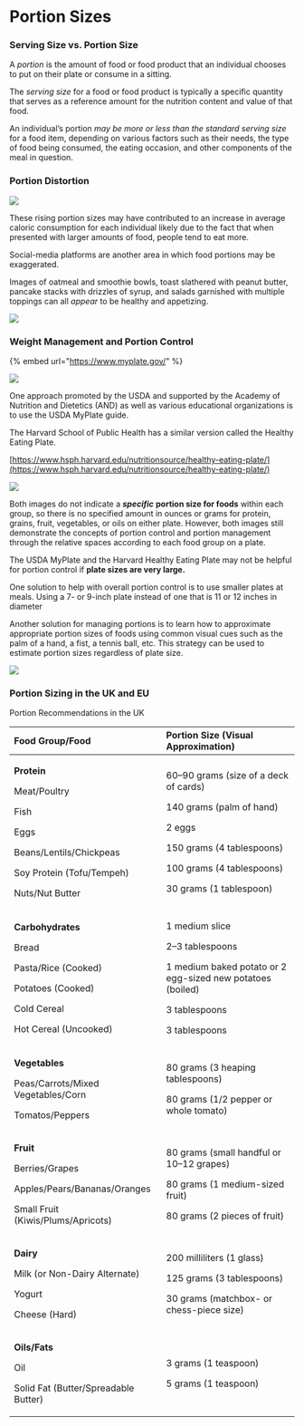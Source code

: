 # Portion Sizes

### Serving Size vs. Portion Size

A _portion_ is the amount of food or food product that an individual chooses to put on their plate or consume in a sitting. 

The _serving_ _size_ for a food or food product is typically a specific quantity that serves as a reference amount for the nutrition content and value of that food. 

An individual’s portion _may be more or less than the standard serving size_ for a food item, depending on various factors such as their needs, the type of food being consumed, the eating occasion, and other components of the meal in question.

### Portion Distortion

![](../.gitbook/assets/screen-shot-2021-02-07-at-10.19.27-pm.png)

These rising portion sizes may have contributed to an increase in average caloric consumption for each individual likely due to the fact that when presented with larger amounts of food, people tend to eat more.

Social-media platforms are another area in which food portions may be exaggerated.

Images of oatmeal and smoothie bowls, toast slathered with peanut butter, pancake stacks with drizzles of syrup, and salads garnished with multiple toppings can all _appear_ to be healthy and appetizing.

![](../.gitbook/assets/screen-shot-2021-02-07-at-10.25.10-pm.png)

### Weight Management and Portion Control

{% embed url="https://www.myplate.gov/" %}

![](../.gitbook/assets/screen-shot-2021-02-07-at-10.43.18-pm.png)

One approach promoted by the USDA and supported by the Academy of Nutrition and Dietetics \(AND\) as well as various educational organizations is to use the USDA MyPlate guide.



The Harvard School of Public Health has a similar version called the Healthy Eating Plate.

[https://www.hsph.harvard.edu/nutritionsource/healthy-eating-plate/](https://www.hsph.harvard.edu/nutritionsource/healthy-eating-plate/)

![](../.gitbook/assets/screen-shot-2021-02-07-at-10.44.30-pm.png)



Both images do not indicate a _**specific**_ **portion size for foods** within each group, so there is no specified amount in ounces or grams for protein, grains, fruit, vegetables, or oils on either plate. However, both images still demonstrate the concepts of portion control and portion management through the relative spaces according to each food group on a plate. 



The USDA MyPlate and the Harvard Healthy Eating Plate may not be helpful for portion control if **plate sizes are very large.**

One solution to help with overall portion control is to use smaller plates at meals. Using a 7- or 9-inch plate instead of one that is 11 or 12 inches in diameter

Another solution for managing portions is to learn how to approximate appropriate portion sizes of foods using common visual cues such as the palm of a hand, a fist, a tennis ball, etc. This strategy can be used to estimate portion sizes regardless of plate size.



![](../.gitbook/assets/screen-shot-2021-02-07-at-10.47.30-pm.png)

### Portion Sizing in the UK and EU



Portion Recommendations in the UK

<table>
  <thead>
    <tr>
      <th style="text-align:left"><b>Food Group/Food</b>
      </th>
      <th style="text-align:left"><b>Portion Size (Visual Approximation)</b>
      </th>
    </tr>
  </thead>
  <tbody>
    <tr>
      <td style="text-align:left">
        <p><b>Protein</b>
        </p>
        <p>Meat/Poultry</p>
        <p>Fish</p>
        <p>Eggs</p>
        <p>Beans/Lentils/Chickpeas</p>
        <p>Soy Protein (Tofu/Tempeh)</p>
        <p>Nuts/Nut Butter</p>
      </td>
      <td style="text-align:left">
        <p>60&#x2013;90 grams (size of a deck of cards)</p>
        <p>140 grams (palm of hand)</p>
        <p>2 eggs</p>
        <p>150 grams (4 tablespoons)</p>
        <p>100 grams (4 tablespoons)</p>
        <p>30 grams (1 tablespoon)</p>
      </td>
    </tr>
    <tr>
      <td style="text-align:left">
        <p><b>Carbohydrates</b>
        </p>
        <p>Bread</p>
        <p>Pasta/Rice (Cooked)</p>
        <p>Potatoes (Cooked)</p>
        <p>Cold Cereal</p>
        <p>Hot Cereal (Uncooked)</p>
      </td>
      <td style="text-align:left">
        <p>1 medium slice</p>
        <p>2&#x2013;3 tablespoons</p>
        <p>1 medium baked potato or 2 egg-sized new potatoes (boiled)</p>
        <p>3 tablespoons</p>
        <p>3 tablespoons</p>
      </td>
    </tr>
    <tr>
      <td style="text-align:left">
        <p><b>Vegetables</b>
        </p>
        <p>Peas/Carrots/Mixed Vegetables/Corn</p>
        <p>Tomatos/Peppers</p>
      </td>
      <td style="text-align:left">
        <p>80 grams (3 heaping tablespoons)</p>
        <p>80 grams (1/2 pepper or whole tomato)</p>
      </td>
    </tr>
    <tr>
      <td style="text-align:left">
        <p><b>Fruit</b>
        </p>
        <p>Berries/Grapes</p>
        <p>Apples/Pears/Bananas/Oranges</p>
        <p>Small Fruit (Kiwis/Plums/Apricots)</p>
      </td>
      <td style="text-align:left">
        <p>80 grams (small handful or 10&#x2013;12 grapes)</p>
        <p>80 grams (1 medium-sized fruit)</p>
        <p>80 grams (2 pieces of fruit)</p>
      </td>
    </tr>
    <tr>
      <td style="text-align:left">
        <p><b>Dairy</b>
        </p>
        <p>Milk (or Non-Dairy Alternate)</p>
        <p>Yogurt</p>
        <p>Cheese (Hard)</p>
      </td>
      <td style="text-align:left">
        <p>200 milliliters (1 glass)</p>
        <p>125 grams (3 tablespoons)</p>
        <p>30 grams (matchbox- or chess-piece size)</p>
      </td>
    </tr>
    <tr>
      <td style="text-align:left">
        <p><b>Oils/Fats</b>
        </p>
        <p>Oil</p>
        <p>Solid Fat (Butter/Spreadable Butter)</p>
      </td>
      <td style="text-align:left">
        <p>3 grams (1 teaspoon)</p>
        <p>5 grams (1 teaspoon)</p>
      </td>
    </tr>
  </tbody>
</table>

